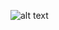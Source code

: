 ![alt text](https://image.shutterstock.com/image-vector/vector-png-glowing-light-effect-260nw-1663777858.jpg)

